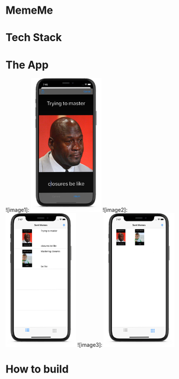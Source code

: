 #  MemeMe

# Tech Stack 

# The App

![image1]: <img src="https://github.com/MoSourang/Udacity_IOS_Nanodegree/blob/master/MemeMe%201.0/screenshots/Meme%20Editor.png" width="190" height="360">
![image2]: <img src="https://github.com/MoSourang/Udacity_IOS_Nanodegree/blob/master/MemeMe%201.0/screenshots/Meme%20TableView.png" width="190" height="360">
![image3]: <img src="https://github.com/MoSourang/Udacity_IOS_Nanodegree/blob/master/MemeMe%201.0/screenshots/Meme%20CollectionView.png" width="190" height="360">

 
# How to build 


